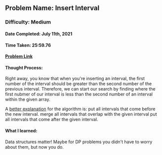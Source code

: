 ## Problem Name: Insert Interval
### Difficulty: Medium
#### Date Completed: July 11th, 2021
#### Time Taken: 25:59.76
#### [Problem Link](https://leetcode.com/problems/pacific-atlantic-water-flow/)

#### Thought Process:
Right away, you know that when you're inserting an interval, the first number of the interval should be greater than the second
number of the previous interval. Therefore, we can start our search by finding where the first nubmer of our interval is less than 
the second number of an interval within the given array.

A [better explanation](https://leetcode.com/problems/insert-interval/discuss/21669/Easy-and-clean-O(n)-C%2B%2B-solution) for the algorithm is:
put all intervals that come before the new interval.
merge all intervals that overlap with the given interval
put all intervals that come after the given interval.


#### What I learned: 
Data structures matter! Maybe for DP problems you didn't have to worry about them, but now you do.
